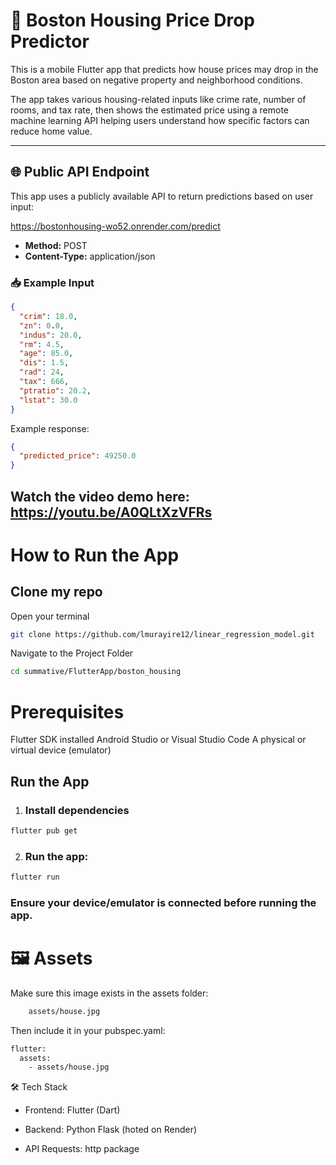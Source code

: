 # 🏡 Boston Housing Price Drop Predictor

This is a mobile Flutter app that predicts how house prices may drop in the Boston area based on negative property and neighborhood conditions.

The app takes various housing-related inputs like crime rate, number of rooms, and tax rate, then shows the estimated price using a remote machine learning API helping users understand how specific factors can reduce home value.

---

## 🌐 Public API Endpoint

This app uses a publicly available API to return predictions based on user input:

https://bostonhousing-wo52.onrender.com/predict


- **Method:** POST  
- **Content-Type:** application/json

### 📥 Example Input

```json
{
  "crim": 18.0,
  "zn": 0.0,
  "indus": 20.0,
  "rm": 4.5,
  "age": 85.0,
  "dis": 1.5,
  "rad": 24,
  "tax": 666,
  "ptratio": 20.2,
  "lstat": 30.0
}
```

Example response:
```json
{
  "predicted_price": 49250.0
}
```

## Watch the video demo here: https://youtu.be/A0QLtXzVFRs

# How to Run the App
##  Clone my repo 
Open your terminal

```bash
git clone https://github.com/lmurayire12/linear_regression_model.git
```
 Navigate to the Project Folder
 ```bash
cd summative/FlutterApp/boston_housing 

```

# Prerequisites
Flutter SDK installed
Android Studio or Visual Studio Code
A physical or virtual device (emulator)

## Run the App

1. ### Install dependencies

```bash
flutter pub get

```

2. ### Run the app:

```bash
flutter run
```

### Ensure your device/emulator is connected before running the app.

# 🖼️  Assets 
Make sure this image exists in the assets folder:

```bash
    assets/house.jpg
```

Then include it in your pubspec.yaml:

```bash
flutter:
  assets:
    - assets/house.jpg
```

🛠️ Tech Stack
- Frontend: Flutter (Dart)

- Backend: Python Flask (hoted on Render)

- API Requests: http package


